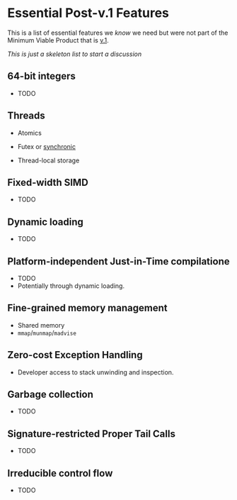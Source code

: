# Essential Post-v.1 Features

This is a list of essential features we *know* we need but were not part of the
Minimum Viable Product that is [v.1](V1.md).


*This is just a skeleton list to start a discussion*

## 64-bit integers
* TODO

## Threads
* Atomics
* Futex or [synchronic][]
* Thread-local storage

  [synchronic]: http://www.open-std.org/jtc1/sc22/wg21/docs/papers/2014/n4195.pdf

## Fixed-width SIMD
* TODO

## Dynamic loading
* TODO

## Platform-independent Just-in-Time compilatione
* TODO
* Potentially through dynamic loading.

## Fine-grained memory management
* Shared memory
* `mmap`/`munmap`/`madvise`

## Zero-cost Exception Handling
* Developer access to stack unwinding and inspection.

## Garbage collection
* TODO

## Signature-restricted Proper Tail Calls
* TODO

## Irreducible control flow
* TODO
